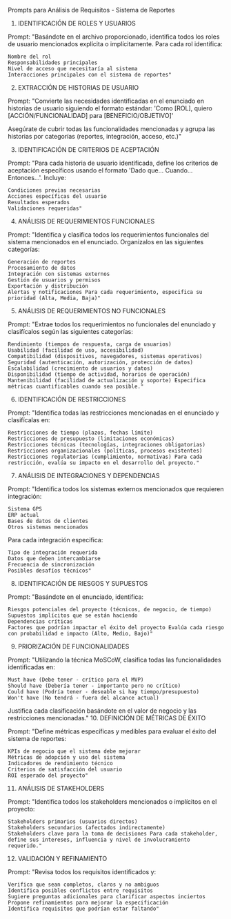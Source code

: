 Prompts para Análisis de Requisitos - Sistema de Reportes



1. IDENTIFICACIÓN DE ROLES Y USUARIOS

Prompt: "Basándote en el archivo proporcionado, identifica todos los roles de usuario mencionados explícita o implícitamente. Para cada rol identifica:

    Nombre del rol
    Responsabilidades principales
    Nivel de acceso que necesitaría al sistema
    Interacciones principales con el sistema de reportes"

2. EXTRACCIÓN DE HISTORIAS DE USUARIO

Prompt: "Convierte las necesidades identificadas en el enunciado en historias de usuario siguiendo el formato estándar: 'Como [ROL], quiero [ACCIÓN/FUNCIONALIDAD] para [BENEFICIO/OBJETIVO]'

Asegúrate de cubrir todas las funcionalidades mencionadas y agrupa las historias por categorías (reportes, integración, acceso, etc.)"

3. IDENTIFICACIÓN DE CRITERIOS DE ACEPTACIÓN

Prompt: "Para cada historia de usuario identificada, define los criterios de aceptación específicos usando el formato 'Dado que... Cuando... Entonces...'. Incluye:

    Condiciones previas necesarias
    Acciones específicas del usuario
    Resultados esperados
    Validaciones requeridas"

4. ANÁLISIS DE REQUERIMIENTOS FUNCIONALES

Prompt: "Identifica y clasifica todos los requerimientos funcionales del sistema mencionados en el enunciado. Organízalos en las siguientes categorías:

    Generación de reportes
    Procesamiento de datos
    Integración con sistemas externos
    Gestión de usuarios y permisos
    Exportación y distribución
    Alertas y notificaciones Para cada requerimiento, especifica su prioridad (Alta, Media, Baja)"

5. ANÁLISIS DE REQUERIMIENTOS NO FUNCIONALES

Prompt: "Extrae todos los requerimientos no funcionales del enunciado y clasifícalos según las siguientes categorías:

    Rendimiento (tiempos de respuesta, carga de usuarios)
    Usabilidad (facilidad de uso, accesibilidad)
    Compatibilidad (dispositivos, navegadores, sistemas operativos)
    Seguridad (autenticación, autorización, protección de datos)
    Escalabilidad (crecimiento de usuarios y datos)
    Disponibilidad (tiempo de actividad, horarios de operación)
    Mantenibilidad (facilidad de actualización y soporte) Especifica métricas cuantificables cuando sea posible."

6. IDENTIFICACIÓN DE RESTRICCIONES

Prompt: "Identifica todas las restricciones mencionadas en el enunciado y clasifícalas en:

    Restricciones de tiempo (plazos, fechas límite)
    Restricciones de presupuesto (limitaciones económicas)
    Restricciones técnicas (tecnologías, integraciones obligatorias)
    Restricciones organizacionales (políticas, procesos existentes)
    Restricciones regulatorias (cumplimiento, normativas) Para cada restricción, evalúa su impacto en el desarrollo del proyecto."

7. ANÁLISIS DE INTEGRACIONES Y DEPENDENCIAS

Prompt: "Identifica todos los sistemas externos mencionados que requieren integración:

    Sistema GPS
    ERP actual
    Bases de datos de clientes
    Otros sistemas mencionados

Para cada integración especifica:

    Tipo de integración requerida
    Datos que deben intercambiarse
    Frecuencia de sincronización
    Posibles desafíos técnicos"

8. IDENTIFICACIÓN DE RIESGOS Y SUPUESTOS

Prompt: "Basándote en el enunciado, identifica:

    Riesgos potenciales del proyecto (técnicos, de negocio, de tiempo)
    Supuestos implícitos que se están haciendo
    Dependencias críticas
    Factores que podrían impactar el éxito del proyecto Evalúa cada riesgo con probabilidad e impacto (Alto, Medio, Bajo)"

9. PRIORIZACIÓN DE FUNCIONALIDADES

Prompt: "Utilizando la técnica MoSCoW, clasifica todas las funcionalidades identificadas en:

    Must have (Debe tener - crítico para el MVP)
    Should have (Debería tener - importante pero no crítico)
    Could have (Podría tener - deseable si hay tiempo/presupuesto)
    Won't have (No tendrá - fuera del alcance actual)

Justifica cada clasificación basándote en el valor de negocio y las restricciones mencionadas."
10. DEFINICIÓN DE MÉTRICAS DE ÉXITO

Prompt: "Define métricas específicas y medibles para evaluar el éxito del sistema de reportes:

    KPIs de negocio que el sistema debe mejorar
    Métricas de adopción y uso del sistema
    Indicadores de rendimiento técnico
    Criterios de satisfacción del usuario
    ROI esperado del proyecto"

11. ANÁLISIS DE STAKEHOLDERS

Prompt: "Identifica todos los stakeholders mencionados o implícitos en el proyecto:

    Stakeholders primarios (usuarios directos)
    Stakeholders secundarios (afectados indirectamente)
    Stakeholders clave para la toma de decisiones Para cada stakeholder, define sus intereses, influencia y nivel de involucramiento requerido."

12. VALIDACIÓN Y REFINAMIENTO

Prompt: "Revisa todos los requisitos identificados y:

    Verifica que sean completos, claros y no ambiguos
    Identifica posibles conflictos entre requisitos
    Sugiere preguntas adicionales para clarificar aspectos inciertos
    Propone refinamientos para mejorar la especificación
    Identifica requisitos que podrían estar faltando"

